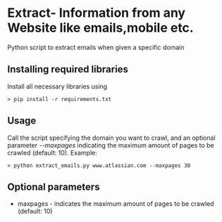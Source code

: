 # Extract- Information from any Website like emails,mobile etc.
Python script to extract emails when given a specific domain

## Installing required libraries
Install all necessary libraries using
```
> pip install -r requirements.txt
```

## Usage
Call the script specifying the domain you want to crawl, 
and an optional parameter _--maxpages <number>_ indicating the maximum amount of pages to be crawled (default: 10).
Example:
```
> python extract_emails.py www.atlassian.com --maxpages 30
```

## Optional parameters
* maxpages - indicates the maximum amount of pages to be crawled (default: 10)
